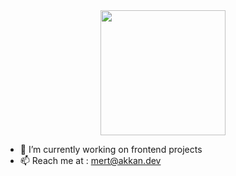 <div id="header" align="center">
  <img src="https://media.giphy.com/media/LaVp0AyqR5bGsC5Cbm/giphy.gif" width="200"/>
</div>


- 🔭 I’m currently working on frontend projects
- 📫 Reach me at : mert@akkan.dev

